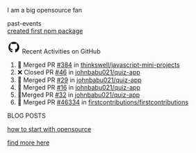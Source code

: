 I am a big opensource fan

past-events
<br>
[created first npm package](https://www.npmjs.com/package/@notealert/notealert)


 <a href="https://github.com/johnbabu021"><img src="https://github.com/johnbabu021/johnbabu021/blob/main/untitled-2_5.jpg" title="GitHub" alt="GitHub" width="30"/></a> Recent Activities on GitHub

<!--START_SECTION:activity-->
1. 🎉 Merged PR [#384](https://github.com/thinkswell/javascript-mini-projects/pull/384) in [thinkswell/javascript-mini-projects](https://github.com/thinkswell/javascript-mini-projects)
2. ❌ Closed PR [#46](https://github.com/johnbabu021/quiz-app/pull/46) in [johnbabu021/quiz-app](https://github.com/johnbabu021/quiz-app)
3. 🎉 Merged PR [#29](https://github.com/johnbabu021/quiz-app/pull/29) in [johnbabu021/quiz-app](https://github.com/johnbabu021/quiz-app)
4. 🎉 Merged PR [#16](https://github.com/johnbabu021/quiz-app/pull/16) in [johnbabu021/quiz-app](https://github.com/johnbabu021/johnbabu021)
5. 🎉Merged PR  [#32](https://github.com/johnbabu021/quiz-app/pull/16) in [johnbabu021/quiz-app](https://github.com/johnbabuo21/quiz-app)
6. 🎉 Merged PR [#46334](https://github.com/firstcontributions/first-contributions/pull/46334) in [firstcontributions/firstcontributions](https://github.com/firstcontributions/first-contributions)
<!--4. 🎉 Merged PR [#16](https://github.com/johnbabu021/quiz-app/pull/16) in [FrancescoXX/100-days-of-Web3](https://github.com/johnbabu021/johnbabu021)
<!--END_SECTION:activity-->


BLOG POSTS

[how to start with opensource](https://dev.to/johnbabu021/how-to-start-with-open-source-m6e)

[find more here](https://dev.to/johnbabu021)

